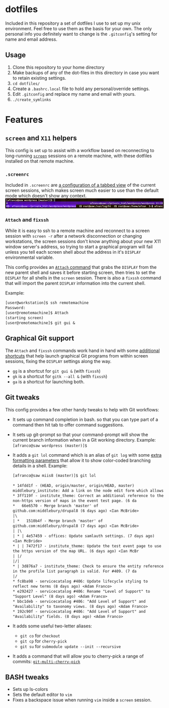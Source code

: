 # dotfiles
Included in this repository a set of dotfiles I use to set up my unix environment. Feel free to use them as the basis for your own.
The only personal info you definitely want to change is the `.gitconfig`'s setting for name and email address.

## Usage ##

1. Clone this repository to your home directory
2. Make backups of any of the dot-files in this directory in case you want to retain existing settings.
3. `cd dotfiles/`
4. Create a `.bashrc.local` file to hold any personal/override settings.
5. Edit `.gitconfig` and replace my name and email with yours.
6. `./create_symlinks`

# Features #

## `screen` and `X11` helpers ##

This config is set up to assist with a workflow based on reconnecting to long-running
[`screen`](https://www.gnu.org/software/screen/) sessions on a remote machine,
with these dotfiles installed on that remote machine.

### `.screenrc` ###
Included in `.screenrc` are [a configuration of a tabbed view](.screenrc#L15-L17) of the
current screen sessions, which makes screen much easier to use than the default
mode which doesn't show any context.
![Image of screen tabs](doc/screen-tabs.png)

### `Attach` and `fixssh` ###
While it is easy to ssh to a remote machine and reconnect to a screen session
with `screen -r` after a network disconnection or changing workstations, the
screen sessions don't know anything about your new X11 window server's address,
so trying to start a graphical program will fail unless you tell each screen shell
about the address in it's `DISPLAY` environmental variable.

This config provides an [`Attach` command](.bashrc#L10-L14) that grabs the `DISPLAY` from the new
parent shell and saves it before starting screen, then tries to set the `DISPLAY`
for all shells in the `screen` session. There is also a `fixssh` command that will
import the parent `DISPLAY` information into the current shell.

Example:

```
[user@workstation]$ ssh remotemachine
Password:
[user@remotemachine]$ Attach
(starting screen)
[user@remotemachine]$ git gui &
```

## Graphical Git support ##
The `Attach` and `fixssh` commands work hand in hand with some [additional shortcuts](.bashrc#L15-L17)
that help launch graphical Git programs from within screen sessions, fixing the
`DISPLAY` settings along the way.

- `gg` is a shortcut for `git gui &` (with `fixssh`)
- `gk` is a shortcut for `gitk --all &` (with `fixssh`)
- `ga` is a shortcut for launching both.

## Git tweaks ##
This config provides a few other handy tweaks to help with Git workflows:

- It sets up command completion in bash. so that you can type part of a command
  then hit tab to offer command suggestions.

- It sets up git-prompt so that your command-prompt will show the current branch
  information when in a Git working directory. Example: ```[afranco@saw wordpress (master)]$```

- It adds a `git lol` command which is an alias of `git log` with some [extra formatting
  parameters](.gitconfig#L11) that allow it to show color-coded branching details in a shell. Example:
  ```
  [afranco@saw miis8 (master)]$ git lol

  * 14fdd1f - (HEAD, origin/master, origin/HEAD, master) middlebury_institute: Add a link on the node edit form which allows
  * 3ff119f - institute_theme: Correct an additional reference to the non-https version of maps in the event test page. (6 da
  *   66e6570 - Merge branch 'master' of github.com:middlebury/drupal8 (6 days ago) <Ian McBride>
  |\  
  | *   1510b4f - Merge branch 'master' of github.com:middlebury/drupal8 (7 days ago) <Ian McBride>
  | |\  
  | * | 4e57459 - offices: Update samlauth settings. (7 days ago) <Ian McBride>
  * | | 7472f17 - institute_theme: Update the test event page to use the https version of the map URL. (6 days ago) <Ian McBr
  | |/  
  |/|   
  * | 3d876a7 - institute_theme: Check to ensure the entity reference in the profile list paragraph is valid. For #409. (7 da
  |/  
  * fc8ba98 - servicecatalog #406: Update lifecycle styling to reflect new terms (8 days ago) <Adam Franco>
  * e292427 - servicecatalog #406: Rename "Level of Support" to "Support Level" (8 days ago) <Adam Franco>
  * bbc1deb - servicecatalog #406: "Add Level of Support" and "Availability" to taxonomy views. (8 days ago) <Adam Franco>
  * 192c90f - servicecatalog #406: "Add Level of Support" and "Availability" fields. (8 days ago) <Adam Franco>
   ```

- It adds some useful two-letter aliases:
  - `git co` for `checkout`
  - `git cp` for `cherry-pick`
  - `git su` for `submodule update --init --recursive`

- It adds a command that will allow you to cherry-pick a range of commits: [`git-multi-cherry-pick`](bin/git-multi-cherry-pick)

## BASH tweaks ##
- Sets up ls-colors
- Sets the default editor to `vim`
- Fixes a backspace issue when running `vim` inside a `screen` session.

